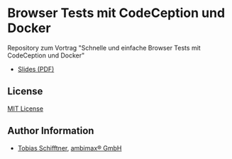 # Browser Tests mit CodeCeption und Docker

Repository zum Vortrag "Schnelle und einfache Browser Tests mit CodeCeption und Docker"

 - [Slides (PDF)](docs/slides.pdf)


## License

[MIT License](http://choosealicense.com/licenses/mit/)

## Author Information

 - [Tobias Schifftner](https://twitter.com/tschifftner), [ambimax® GmbH](https://www.ambimax.de)